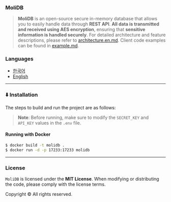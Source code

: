 ### MoliDB

> **MoliDB** is an open-source secure in-memory database that allows you to easily handle data through **REST API**.
**All data is transmitted and received using AES encryption**, ensuring that **sensitive information is handled securely**.
For detailed architecture and feature descriptions, please refer to [architecture.en.md](./md/architecture.en.md).
Client code examples can be found in [example.md](./md/example.md).

### Languages

- [한국어](README.md)
- [English](./md/README.en.md)

---

### ⬇️ Installation

The steps to build and run the project are as follows:

> **Note**: Before running, make sure to modify the `SECRET_KEY` and `API_KEY` values in the `.env` file.

#### Running with Docker

```sh
$ docker build -t molidb .
$ docker run -d -p 17233:17233 molidb
```

---

### License

`MoliDB` is licensed under the **MIT License**. When modifying or distributing the code, please comply with the license terms.

Copyright © All rights reserved.